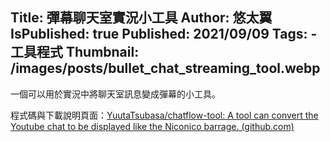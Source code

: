 Title: 彈幕聊天室實況小工具
Author: 悠太翼
IsPublished: true
Published: 2021/09/09
Tags:
    - 工具程式
Thumbnail: /images/posts/bullet_chat_streaming_tool.webp
---
一個可以用於實況中將聊天室訊息變成彈幕的小工具。

程式碼與下載說明頁面：[YuutaTsubasa/chatflow-tool: A tool can convert the Youtube chat to be displayed like the Niconico barrage. (github.com)](https://github.com/YuutaTsubasa/chatflow-tool)